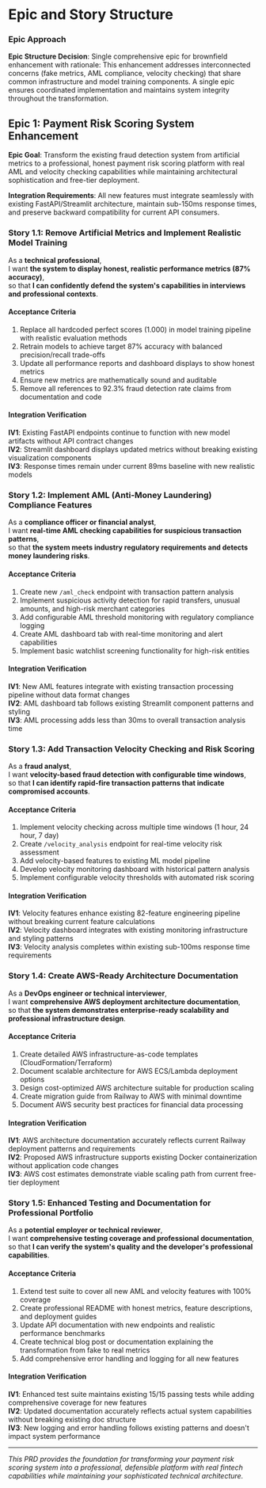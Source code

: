 # Epic and Story Structure

### Epic Approach

**Epic Structure Decision**: Single comprehensive epic for brownfield enhancement with rationale: This enhancement addresses interconnected concerns (fake metrics, AML compliance, velocity checking) that share common infrastructure and model training components. A single epic ensures coordinated implementation and maintains system integrity throughout the transformation.

## Epic 1: Payment Risk Scoring System Enhancement

**Epic Goal**: Transform the existing fraud detection system from artificial metrics to a professional, honest payment risk scoring platform with real AML and velocity checking capabilities while maintaining architectural sophistication and free-tier deployment.

**Integration Requirements**: All new features must integrate seamlessly with existing FastAPI/Streamlit architecture, maintain sub-150ms response times, and preserve backward compatibility for current API consumers.

### Story 1.1: Remove Artificial Metrics and Implement Realistic Model Training

As a **technical professional**,  
I want **the system to display honest, realistic performance metrics (87% accuracy)**,  
so that **I can confidently defend the system's capabilities in interviews and professional contexts**.

#### Acceptance Criteria
1. Replace all hardcoded perfect scores (1.000) in model training pipeline with realistic evaluation methods
2. Retrain models to achieve target 87% accuracy with balanced precision/recall trade-offs
3. Update all performance reports and dashboard displays to show honest metrics
4. Ensure new metrics are mathematically sound and auditable
5. Remove all references to 92.3% fraud detection rate claims from documentation and code

#### Integration Verification
**IV1**: Existing FastAPI endpoints continue to function with new model artifacts without API contract changes  
**IV2**: Streamlit dashboard displays updated metrics without breaking existing visualization components  
**IV3**: Response times remain under current 89ms baseline with new realistic models

### Story 1.2: Implement AML (Anti-Money Laundering) Compliance Features

As a **compliance officer or financial analyst**,  
I want **real-time AML checking capabilities for suspicious transaction patterns**,  
so that **the system meets industry regulatory requirements and detects money laundering risks**.

#### Acceptance Criteria
1. Create new `/aml_check` endpoint with transaction pattern analysis
2. Implement suspicious activity detection for rapid transfers, unusual amounts, and high-risk merchant categories
3. Add configurable AML threshold monitoring with regulatory compliance logging
4. Create AML dashboard tab with real-time monitoring and alert capabilities
5. Implement basic watchlist screening functionality for high-risk entities

#### Integration Verification
**IV1**: New AML features integrate with existing transaction processing pipeline without data format changes  
**IV2**: AML dashboard tab follows existing Streamlit component patterns and styling  
**IV3**: AML processing adds less than 30ms to overall transaction analysis time

### Story 1.3: Add Transaction Velocity Checking and Risk Scoring

As a **fraud analyst**,  
I want **velocity-based fraud detection with configurable time windows**,  
so that **I can identify rapid-fire transaction patterns that indicate compromised accounts**.

#### Acceptance Criteria
1. Implement velocity checking across multiple time windows (1 hour, 24 hour, 7 day)
2. Create `/velocity_analysis` endpoint for real-time velocity risk assessment
3. Add velocity-based features to existing ML model pipeline
4. Develop velocity monitoring dashboard with historical pattern analysis
5. Implement configurable velocity thresholds with automated risk scoring

#### Integration Verification
**IV1**: Velocity features enhance existing 82-feature engineering pipeline without breaking current feature calculations  
**IV2**: Velocity dashboard integrates with existing monitoring infrastructure and styling patterns  
**IV3**: Velocity analysis completes within existing sub-100ms response time requirements

### Story 1.4: Create AWS-Ready Architecture Documentation

As a **DevOps engineer or technical interviewer**,  
I want **comprehensive AWS deployment architecture documentation**,  
so that **the system demonstrates enterprise-ready scalability and professional infrastructure design**.

#### Acceptance Criteria
1. Create detailed AWS infrastructure-as-code templates (CloudFormation/Terraform)
2. Document scalable architecture for AWS ECS/Lambda deployment options
3. Design cost-optimized AWS architecture suitable for production scaling
4. Create migration guide from Railway to AWS with minimal downtime
5. Document AWS security best practices for financial data processing

#### Integration Verification
**IV1**: AWS architecture documentation accurately reflects current Railway deployment patterns and requirements  
**IV2**: Proposed AWS infrastructure supports existing Docker containerization without application code changes  
**IV3**: AWS cost estimates demonstrate viable scaling path from current free-tier deployment

### Story 1.5: Enhanced Testing and Documentation for Professional Portfolio

As a **potential employer or technical reviewer**,  
I want **comprehensive testing coverage and professional documentation**,  
so that **I can verify the system's quality and the developer's professional capabilities**.

#### Acceptance Criteria
1. Extend test suite to cover all new AML and velocity features with 100% coverage
2. Create professional README with honest metrics, feature descriptions, and deployment guides
3. Update API documentation with new endpoints and realistic performance benchmarks
4. Create technical blog post or documentation explaining the transformation from fake to real metrics
5. Add comprehensive error handling and logging for all new features

#### Integration Verification
**IV1**: Enhanced test suite maintains existing 15/15 passing tests while adding comprehensive coverage for new features  
**IV2**: Updated documentation accurately reflects actual system capabilities without breaking existing doc structure  
**IV3**: New logging and error handling follows existing patterns and doesn't impact system performance

---

*This PRD provides the foundation for transforming your payment risk scoring system into a professional, defensible platform with real fintech capabilities while maintaining your sophisticated technical architecture.*
